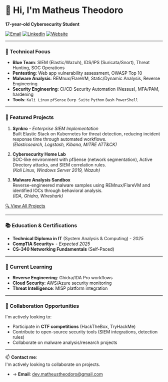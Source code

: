 # 👋 Hi, I'm Matheus Theodoro 

**17-year-old Cybersecurity Student**  

[![Email](https://img.shields.io/badge/Email-dev.matheustheodoro%40gmail.com-red?style=flat&logo=gmail)](mailto:dev.matheustheodoro@gmail.com)
[![LinkedIn](https://img.shields.io/badge/LinkedIn-Matheus_Theodoro-blue?style=flat&logo=linkedin)](https://linkedin.com/in/matheusht)
[![Website](https://img.shields.io/badge/Portfolio-matheus.theodoro.dev-9cf?style=flat)](https://matheus.theodoro.dev/)

---

### 🔭 Technical Focus
- **Blue Team**: SIEM (Elastic/Wazuh), IDS/IPS (Suricata/Snort), Threat Hunting, SOC Operations  
- **Pentesting**: Web app vulnerability assessment, OWASP Top 10  
- **Malware Analysis**: REMnux/FlareVM, Static/Dynamic Analysis, Reverse Engineering  
- **Security Engineering**: CI/CD Security Automation (Nessus), MFA/PAM, hardening  
- **Tools**: `Kali Linux` `pfSense` `Burp Suite` `Python` `Bash` `PowerShell`  

---

### 🚀 Featured Projects
1. **Synkro** - *Enterprise SIEM Implementation*  
   Built Elastic Stack on Kubernetes for threat detection, reducing incident response time through automated workflows.  
   *(Elasticsearch, Logstash, Kibana, MITRE ATT&CK)*

2. **Cybersecurity Home Lab**  
   SOC-like environment with pfSense (network segmentation), Active Directory attacks, and SIEM correlation rules.  
   *(Kali Linux, Windows Server 2019, Wazuh)*

3. **Malware Analysis Sandbox**  
   Reverse-engineered malware samples using REMnux/FlareVM and identified IOCs through behavioral analysis.  
   *(IDA, Ghidra, Wireshark)*

[🔍 View All Projects](https://github.com/matheusht?tab=repositories)

---

### 📚 Education & Certifications
- **Technical Diploma in IT** (System Analysis & Computing) - *2025*  
- **CompTIA Security+** - *Expected 2025*  
- **CS-340 Networking Fundamentals** (Self-Paced)  

---

### 🌱 Current Learning
- **Reverse Engineering**: Ghidra/IDA Pro workflows  
- **Cloud Security**: AWS/Azure security monitoring  
- **Threat Intelligence**: MISP platform integration  

---

### 💬 Collaboration Opportunities  
I'm actively looking to:  
- Participate in **CTF competitions** (HackTheBox, TryHackMe)  
- Contribute to open-source security tools (SIEM integrations, detection rules)  
- Collaborate on malware analysis/research projects  

---

📫 **Contact me**:  
I'm actively looking to collaborate on projects.  
- → **Email**: dev.matheustheodoro@gmail.com
